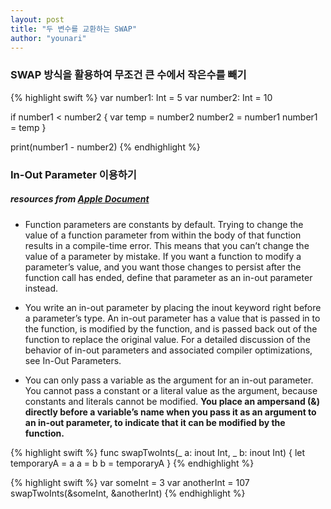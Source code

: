 ```yaml
---
layout: post
title: "두 변수를 교환하는 SWAP"
author: "younari"
---
```


### SWAP 방식을 활용하여 무조건 큰 수에서 작은수를 빼기

{% highlight swift %}
var number1: Int = 5
var number2: Int = 10

if number1 < number2
{
    var temp = number2
    number2 = number1
    number1 = temp
}

print(number1 - number2)
{% endhighlight %}


### In-Out Parameter 이용하기

##### resources from [Apple Document](https://developer.apple.com/library/content/documentation/Swift/Conceptual/Swift_Programming_Language/Functions.html#//apple_ref/doc/uid/TP40014097-CH10-ID173)

- Function parameters are constants by default. Trying to change the value of a function parameter from within the body of that function results in a compile-time error. This means that you can’t change the value of a parameter by mistake. If you want a function to modify a parameter’s value, and you want those changes to persist after the function call has ended, define that parameter as an in-out parameter instead.

- You write an in-out parameter by placing the inout keyword right before a parameter’s type. An in-out parameter has a value that is passed in to the function, is modified by the function, and is passed back out of the function to replace the original value. For a detailed discussion of the behavior of in-out parameters and associated compiler optimizations, see In-Out Parameters.

- You can only pass a variable as the argument for an in-out parameter. You cannot pass a constant or a literal value as the argument, because constants and literals cannot be modified. **You place an ampersand (&) directly before a variable’s name when you pass it as an argument to an in-out parameter, to indicate that it can be modified by the function.**

{% highlight swift %}
func swapTwoInts(_ a: inout Int, _ b: inout Int) {
    let temporaryA = a
    a = b
    b = temporaryA
}
{% endhighlight %}


{% highlight swift %}
var someInt = 3
var anotherInt = 107
swapTwoInts(&someInt, &anotherInt)
{% endhighlight %}